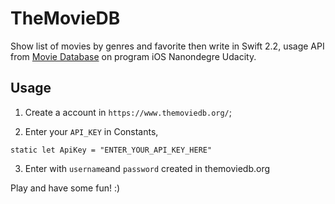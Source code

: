 # TheMovieDB
Show list of movies by genres and favorite then write in Swift 2.2, usage API from [Movie Database](http://docs.themoviedb.apiary.io/) on program iOS Nanondegre Udacity.

## Usage

1) Create a account in `https://www.themoviedb.org/`;

2) Enter your `API_KEY` in Constants,

```
static let ApiKey = "ENTER_YOUR_API_KEY_HERE"
```

3) Enter with `username`and `password` created in themoviedb.org

Play and have some fun! :)
